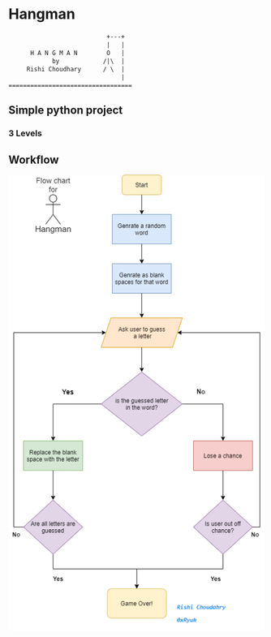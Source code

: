# Hangman
```
                           +---+
                           |   |
      H A N G M A N        O   |
            by            /|\  |
     Rishi Choudhary      / \  |
                               |
==================================
```
## Simple python project
### 3 Levels

## Workflow

![hangman-flowchart](flowchart/hangman.png)